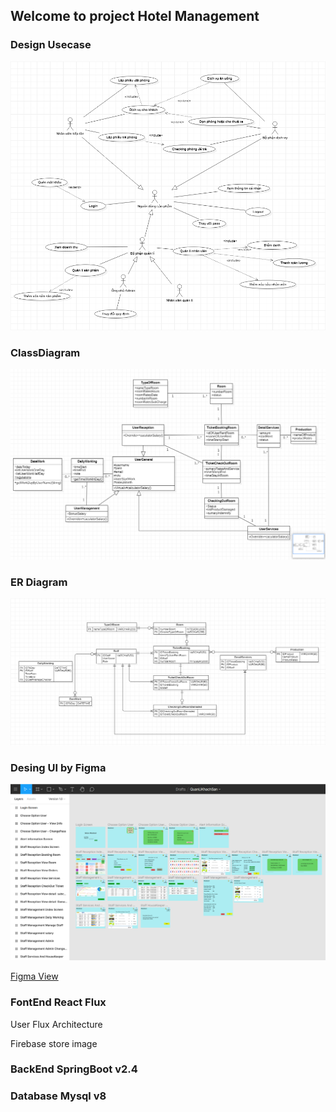 ## Welcome to project Hotel Management

### Design Usecase 

![image](https://raw.githubusercontent.com/nguyenthinhit996/tkpm2020/master/github.pages/usecase.png)

### ClassDiagram 

![image](https://raw.githubusercontent.com/nguyenthinhit996/tkpm2020/master/github.pages/classdiagram.png)

### ER Diagram

![image](https://raw.githubusercontent.com/nguyenthinhit996/tkpm2020/master/github.pages/ER.png)

### Desing UI by Figma

![image](https://raw.githubusercontent.com/nguyenthinhit996/tkpm2020/master/github.pages/UI.png)

[Figma View](https://www.figma.com/file/8FkPMhB4Z414SFYXu3nSGD/QuanLiKhachSan?node-id=0%3A1)


### FontEnd React Flux
  <p> User Flux Architecture </p>
  <p> Firebase store image </p>

### BackEnd SpringBoot v2.4
### Database Mysql v8

